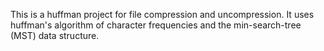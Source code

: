 This is a huffman project for file compression and uncompression. It uses huffman's algorithm of character frequencies and the min-search-tree (MST) data structure.
